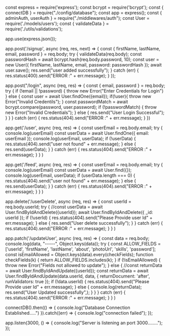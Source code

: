 const express = require('express');
const bcrypt = require('bcrypt');
const { connectDB } = require("./config/database");
const app = express();
const { adminAuth, userAuth } = require("./middlewares/auth");
const User = require('./models/users');
const { validateData } = require('./utils/validations');

app.use(express.json());

app.post('/signup', async (req, res, next) => {
     const { firstName, lastName, email, password } = req.body;
     try {
          validateData(req.body);
          const passwordHash = await bcrypt.hash(req.body.password, 10);
          const user = new User({
               firstName,
               lastName,
               email,
               password: passwordHash
          });
          await user.save();
          res.send("user added successfully");
     } catch (err) {
          res.status(400).send("ERROR :" + err.message);
     }
});

app.post("/login", async (req, res) => {
     const { email, password } = req.body;
     try {
          if (!email || !password) {
               throw new Error("Enter Credentials for Login")
          } else {
               const user = await User.findOne({email});
               if(!user){
                    throw new Error("Invalid Credentils");
               }
               const passwordMatch = await bcrypt.compare(password, user.password);
               if (!passwordMatch) {
                    throw new Error("Invalid Credentials");
               } else {
                    res.send("User Login Successful");
               }
          }
     } catch (err) {
          res.status(404).send("ERROR :" + err.message);
     }
})

app.get('/user', async (req, res) => {
     const userEmail = req.body.email;
     try {
          console.log(userEmail)
          const userData = await User.findOne({ email: userEmail });
          console.log(userEmail, userData);
          if (!userData) {
               res.status(404).send("user not found" + err.message);
          } else {
               res.send(userData);
          }
     } catch (err) {
          res.status(404).send("ERROR :" + err.message);
     }
}
)

app.get('/feed', async (req, res) => {
     const userEmail = req.body.email;
     try {
          console.log(userEmail)
          const userData = await User.find({});
          console.log(userEmail, userData);
          if (userData.length === 0) {
               res.status(404).send("user not found" + err.message);
          } else {
               res.send(userData);
          }
     } catch (err) {
          res.status(404).send("ERROR :" + err.message);
     }
}
)

app.delete('/userDelete', async (req, res) => {
     const userId = req.body.userId;
     try {
          //const userData = await User.findByIdAndDelete({userId});
          await User.findByIdAndDelete({ _id: userId });
          if (!userId) {
               res.status(404).send("Please Provide user Id" + err.message);
          } else {
               res.send("User delete successfully");
          }
     } catch (err) {
          res.status(404).send("ERROR :" + err.message);
     }
}
)

app.patch('/updateUser', async (req, res) => {
     const data = req.body;
     console.log(data, "-----", Object.keys(data));
     try {
          const ALLOW_FIELDS = ['userId', 'firstName', 'lastName', 'about', 'photoUrl', 'skills', 'password'];
          const isEmailAllowed = Object.keys(data).every(checkFields);
          function checkFields(k) {
               return ALLOW_FIELDS.includes(k);
          }
          if (!isEmailAllowed) {
               throw new Error("Fields not allowed to update");
          } else {
               //const returnData = await User.findByIdAndUpdate({userId});
               const returnData = await User.findByIdAndUpdate(data.userId, data,
                    {
                         returnDocument: 'after',
                         runValidators: true
                    });
               if (!data.userId) {
                    res.status(404).send("Please Provide user Id" + err.message);
               } else {
                    console.log(returnData);
                    res.send("User Updated successfully",);
               }
          }
     } catch (err) {
          res.status(404).send("ERROR :" + err.message);
     }
}
)

connectDB().then(() => {
     console.log("Database Connection Established.....")
}).catch((err) => {
     console.log("connection failed");
});

app.listen(3000, () => {
     console.log("Server is listening an port 3000........");
});
